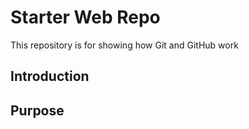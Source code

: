 # Starter Web Repo

This repository is for showing how Git and GitHub work

## Introduction

## Purpose